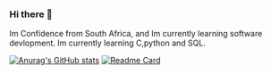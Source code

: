 ### Hi there 👋

Im Confidence from South Africa, and Im currently learning software devlopment. Im currently learning C,python and SQL.

[![Anurag's GitHub stats](https://github-readme-stats.vercel.app/api?username=ConfidenceM)](https://github.com/anuraghazra/github-readme-stats)
[![Readme Card](https://github-readme-stats.vercel.app/api/pin/?username=ConfidenceM&repo=github-readme-stats)](https://github.com/anuraghazra/github-readme-stats)
